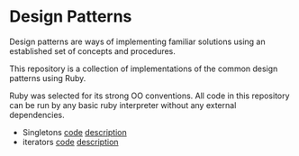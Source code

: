 # Design Patterns

Design patterns are ways of implementing familiar solutions using an established set of concepts and procedures.

This repository is a collection of implementations of the common design patterns using Ruby.

Ruby was selected for its strong OO conventions. All code in this repository can be run by any basic ruby interpreter without any external dependencies.


- Singletons [code](/src/singletons.rb) [description](/src/singletons.md)
- iterators [code](/src/iterators.rb) [description](/src/iterators.md)


